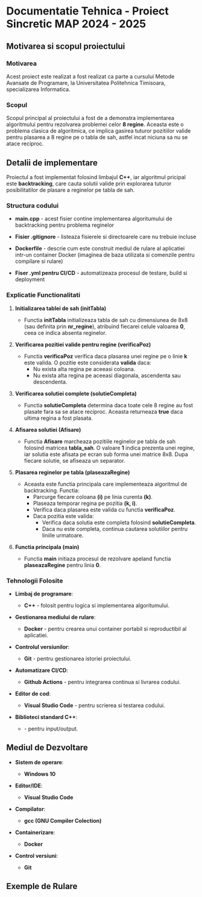 # Documentatie Tehnica - Proiect Sincretic MAP 2024 - 2025


## Motivarea si scopul proiectului

### Motivarea
Acest proiect este realizat a fost realizat ca parte a cursului Metode Avansate de Programare, la Universitatea Politehnica Timisoara, specializarea Informatica.

### Scopul
Scopul principal al proiectului a fost de a demonstra implementarea algoritmului pentru rezolvarea problemei celor **8 regine**. Aceasta este o problema clasica de algoritmica, ce implica gasirea tuturor pozitiilor valide pentru plasarea a 8 regine pe o tabla de sah, astfel incat niciuna sa nu se atace reciproc.

## Detalii de implementare

Proiectul a fost implementat folosind limbajul **C++**, iar algoritmul pricipal este **backtracking**, care cauta solutii valide prin explorarea tuturor posibilitatilor de plasare a reginelor pe tabla de sah.

### Structura codului

- **main.cpp** - acest fisier contine implementarea algoritumului de backtracking pentru problema reginelor

- **Fisier .gitignore** - listeaza fisierele si directoarele care nu trebuie incluse

- **Dockerfile** - descrie cum este construit mediul de rulare al aplicatiei intr-un container Docker (imaginea de baza utilizata si comenzile pentru compilare si rulare)

- **Fiser .yml pentru CI/CD** - automatizeaza procesul de testare, build si deployment

### Explicatie Functionalitati

1. **Initializarea tablei de sah (initTabla)**
    - Functia **initTabla** initializeaza tabla de sah cu dimensiunea de 8x8 (sau definita prin **nr_regine**), atribuind fiecarei celule valoarea **0**, ceea ce indica absenta reginelor.

2. **Verificarea pozitiei valide pentru regine (verificaPoz)**
    - Functia **verificaPoz** verifica daca plasarea unei regine pe o linie **k** este valida. O pozitie este considerata **valida** daca:
        - Nu exista alta regina pe aceeasi coloana.
        - Nu exista alta regina pe aceeasi diagonala, ascendenta sau descendenta.
    
3. **Verificarea solutiei complete (solutieCompleta)**
    - Functia **solutieCompleta** determina daca toate cele 8 regine au fost plasate fara sa se atace reciproc. Aceasta returneaza **true** daca ultima regina a fost plasata.

4. **Afisarea solutiei (Afisare)**
    - Functia **Afisare** marcheaza pozitiile reginelor pe tabla de sah folosind matricea **tabla_sah**. O valoare **1** indica prezenta unei regine, iar solutia este afisata pe ecran sub forma unei matrice 8x8. Dupa fiecare solutie, se afiseaza un separator.

5. **Plasarea reginelor pe tabla (plaseazaRegine)**
    - Aceasta este functia principala care implementeaza algoritmul de backtracking. Functia: 
        - Parcurge fiecare coloana **(i)** pe linia curenta **(k)**.
        - Plaseaza temporar regina pe pozitia **(k, i)**.
        - Verifica daca plasarea este valida cu functia **verificaPoz**.
        - Daca pozitia este valida:
            - Verifica daca solutia este completa folosind **solutieCompleta**.
            - Daca nu este completa, continua cautarea solutiilor pentru liniile urmatoare.

6. **Functia principala (main)**
    - Functia **main** initiaza procesul de rezolvare apeland functia **plaseazaRegine** pentru linia **0**.

### Tehnologii Folosite

- **Limbaj de programare**:
    - **C++** - folosit pentru logica si implementarea algoritumului.

- **Gestionarea mediului de rulare**:
    - **Docker** - pentru crearea unui container portabil si reproductibil al aplicatiei.

- **Controlul versiunilor**:
    - **Git** - pentru gestionarea istoriei proiectului.

- **Automatizare CI/CD**:
    - **Github Actions** - pentru integrarea continua si livrarea codului.

- **Editor de cod**:
    - **Visual Studio Code** - pentru scrierea si testarea codului.

- **Biblioteci standard C++**:
    - **<iostream>** - pentru input/output.

## Mediul de Dezvoltare

- **Sistem de operare**:
    - **Windows 10**

- **Editor/IDE**:
    - **Visual Studio Code**

- **Compilator**:
    - **gcc (GNU Compiler Colection)**

- **Containerizare**:
    - **Docker**

- **Control versiuni**:
    - **Git**

## Exemple de Rulare